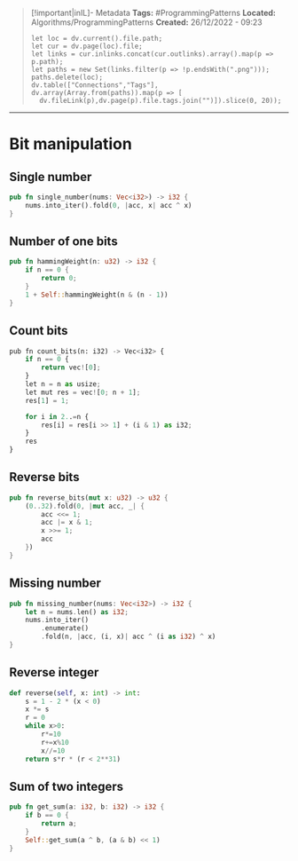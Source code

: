 > [!important|inIL]- Metadata
> **Tags:** #ProgrammingPatterns 
> **Located:** Algorithms/ProgrammingPatterns
> **Created:** 26/12/2022 - 09:23
> ```dataviewjs
>let loc = dv.current().file.path;
>let cur = dv.page(loc).file;
>let links = cur.inlinks.concat(cur.outlinks).array().map(p => p.path);
>let paths = new Set(links.filter(p => !p.endsWith(".png")));
>paths.delete(loc);
>dv.table(["Connections","Tags"], dv.array(Array.from(paths)).map(p => [
>   dv.fileLink(p),dv.page(p).file.tags.join("")]).slice(0, 20));
> ```

___
# Bit manipulation
## Single number
```rust
pub fn single_number(nums: Vec<i32>) -> i32 {
    nums.into_iter().fold(0, |acc, x| acc ^ x)
}
```

## Number of one bits
```rust
pub fn hammingWeight(n: u32) -> i32 {
    if n == 0 {
        return 0;
    }
    1 + Self::hammingWeight(n & (n - 1))
}
```

## Count bits
```python
pub fn count_bits(n: i32) -> Vec<i32> {
    if n == 0 {
        return vec![0];
    }
    let n = n as usize;
    let mut res = vec![0; n + 1];
    res[1] = 1;

    for i in 2..=n {
        res[i] = res[i >> 1] + (i & 1) as i32;
    }
    res
}
```

## Reverse bits
```rust
pub fn reverse_bits(mut x: u32) -> u32 {
    (0..32).fold(0, |mut acc, _| {
        acc <<= 1;
        acc |= x & 1;
        x >>= 1;
        acc
    })
}
```

## Missing number
```rust
pub fn missing_number(nums: Vec<i32>) -> i32 {
    let n = nums.len() as i32;
    nums.into_iter()
        .enumerate()
        .fold(n, |acc, (i, x)| acc ^ (i as i32) ^ x)
}
```

## Reverse integer
```python
def reverse(self, x: int) -> int:
    s = 1 - 2 * (x < 0)
    x *= s
    r = 0
    while x>0:
        r*=10
        r+=x%10
        x//=10
    return s*r * (r < 2**31)
```

## Sum of two integers
```rust
pub fn get_sum(a: i32, b: i32) -> i32 {
    if b == 0 {
        return a;
    }
    Self::get_sum(a ^ b, (a & b) << 1)
}
```
